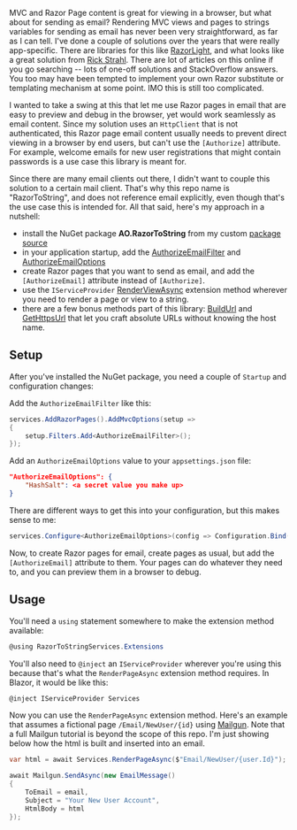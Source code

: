MVC and Razor Page content is great for viewing in a browser, but what about for sending as email? Rendering MVC views and pages to strings variables for sending as email has never been very straightforward, as far as I can tell. I've done a couple of solutions over the years that were really app-specific. There are libraries for this like [RazorLight](https://github.com/toddams/RazorLight), and what looks like a great solution from [Rick Strahl](https://weblog.west-wind.com/posts/2022/Jun/21/Back-to-Basics-Rendering-Razor-Views-to-String-in-ASPNET-Core#how-to-capture-razor-output). There are lot of articles on this online if you go searching -- lots of one-off solutions and StackOverflow answers. You too may have been tempted to implement your own Razor substitute or templating mechanism at some point. IMO this is still too complicated.

I wanted to take a swing at this that let me use Razor pages in email that are easy to preview and debug in the browser, yet would work seamlessly as email content. Since my solution uses an `HttpClient` that is not authenticated, this Razor page email content usually needs to prevent direct viewing in a browser by end users, but can't use the `[Authorize]` attribute. For example, welcome emails for new user registrations that might contain passwords is a use case this library is meant for.

Since there are many email clients out there, I didn't want to couple this solution to a certain mail client. That's why this repo name is "RazorToString", and does not reference email explicitly, even though that's the use case this is intended for. All that said, here's my approach in a nutshell:

- install the NuGet package **AO.RazorToString** from my custom [package source](https://aosoftware.blob.core.windows.net/packages/index.json)
- in your application startup, add the [AuthorizeEmailFilter](https://github.com/adamfoneil/RazorToString/blob/master/RazorToString/Filters/AuthorizeEmailFilter.cs) and [AuthorizeEmailOptions](https://github.com/adamfoneil/RazorToString/blob/master/RazorToString/Models/AuthorizeEmailOptions.cs)
- create Razor pages that you want to send as email, and add the `[AuthorizeEmail]` attribute instead of `[Authorize]`.
- use the `IServiceProvider` [RenderViewAsync](https://github.com/adamfoneil/RazorToString/blob/master/RazorToString/Extensions/ServiceProviderExtensions.cs#L33) extension method wherever you need to render a page or view to a string.
- there are a few bonus methods part of this library: [BuildUrl](https://github.com/adamfoneil/RazorToString/blob/master/RazorToString/Extensions/ServiceProviderExtensions.cs#L31) and [GetHttpsUrl](https://github.com/adamfoneil/RazorToString/blob/master/RazorToString/Extensions/ServiceProviderExtensions.cs#L25) that let you craft absolute URLs without knowing the host name.

## Setup
After you've installed the NuGet package, you need a couple of `Startup` and configuration changes:

Add the `AuthorizeEmailFilter` like this:
```csharp
services.AddRazorPages().AddMvcOptions(setup =>
{
    setup.Filters.Add<AuthorizeEmailFilter>();
});
```

Add an `AuthorizeEmailOptions` value to your `appsettings.json` file:

```json
"AuthorizeEmailOptions": {
    "HashSalt": <a secret value you make up>
}
```

There are different ways to get this into your configuration, but this makes sense to me:
```csharp
services.Configure<AuthorizeEmailOptions>(config => Configuration.Bind("AuthorizeEmailOptions", config));            
```

Now, to create Razor pages for email, create pages as usual, but add the `[AuthorizeEmail]` attribute to them. Your pages can do whatever they need to, and you can preview them in a browser to debug.

## Usage

You'll need a `using` statement somewhere to make the extension method available:
```csharp
@using RazorToStringServices.Extensions
```
You'll also need to `@inject` an `IServiceProvider` wherever you're using this because that's what the `RenderPageAsync` extension method requires. In Blazor, it would be like this:
```csharp
@inject IServiceProvider Services
```
Now you can use the `RenderPageAsync` extension method. Here's an example that assumes a fictional page `/Email/NewUser/{id}` using [Mailgun](https://www.mailgun.com/). Note that a full Mailgun tutorial is beyond the scope of this repo. I'm just showing below how the html is built and inserted into an email.

```csharp
var html = await Services.RenderPageAsync($"Email/NewUser/{user.Id}");

await Mailgun.SendAsync(new EmailMessage()
{
    ToEmail = email,
    Subject = "Your New User Account",
    HtmlBody = html
});
```
